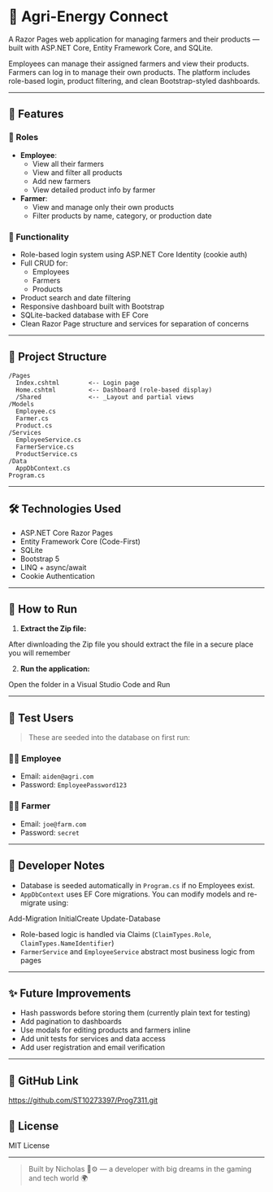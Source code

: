 # 🌿 Agri-Energy Connect

A Razor Pages web application for managing farmers and their products — built with ASP.NET Core, Entity Framework Core, and SQLite.

Employees can manage their assigned farmers and view their products. Farmers can log in to manage their own products. The platform includes role-based login, product filtering, and clean Bootstrap-styled dashboards.

---

## 🚀 Features

### 👥 Roles
- **Employee**:
  - View all their farmers
  - View and filter all products
  - Add new farmers
  - View detailed product info by farmer
- **Farmer**:
  - View and manage only their own products
  - Filter products by name, category, or production date

### 🧰 Functionality
- Role-based login system using ASP.NET Core Identity (cookie auth)
- Full CRUD for:
  - Employees
  - Farmers
  - Products
- Product search and date filtering
- Responsive dashboard built with Bootstrap
- SQLite-backed database with EF Core
- Clean Razor Page structure and services for separation of concerns

---

## 📂 Project Structure

```plaintext
/Pages
  Index.cshtml        <-- Login page
  Home.cshtml         <-- Dashboard (role-based display)
  /Shared             <-- _Layout and partial views
/Models
  Employee.cs
  Farmer.cs
  Product.cs
/Services
  EmployeeService.cs
  FarmerService.cs
  ProductService.cs
/Data
  AppDbContext.cs
Program.cs
````

---

## 🛠 Technologies Used

* ASP.NET Core Razor Pages
* Entity Framework Core (Code-First)
* SQLite
* Bootstrap 5
* LINQ + async/await
* Cookie Authentication

---

## 🧪 How to Run

1. **Extract the Zip file:**

After diwnloading the Zip file you should extract the file in a secure place you will remember

2. **Run the application:**

Open the folder in a Visual Studio Code and Run

---

## 🧪 Test Users

> These are seeded into the database on first run:

### 👨‍💼 Employee

* Email: `aiden@agri.com`
* Password: `EmployeePassword123`

### 👨‍🌾 Farmer

* Email: `joe@farm.com`
* Password: `secret`

---

## 🧠 Developer Notes

* Database is seeded automatically in `Program.cs` if no Employees exist.
* `AppDbContext` uses EF Core migrations. You can modify models and re-migrate using:

Add-Migration InitialCreate
Update-Database

* Role-based logic is handled via Claims (`ClaimTypes.Role`, `ClaimTypes.NameIdentifier`)
* `FarmerService` and `EmployeeService` abstract most business logic from pages

---

## ✨ Future Improvements

* Hash passwords before storing them (currently plain text for testing)
* Add pagination to dashboards
* Use modals for editing products and farmers inline
* Add unit tests for services and data access
* Add user registration and email verification

---

## 🔗 GitHub Link

https://github.com/ST10273397/Prog7311.git

## 📝 License

MIT License

---

> Built by Nicholas 🧠⚙️ — a developer with big dreams in the gaming and tech world 🌍
